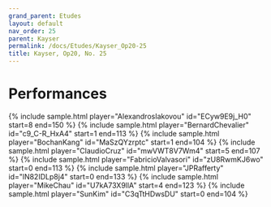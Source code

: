 ```yaml
---
grand_parent: Etudes
layout: default
nav_order: 25
parent: Kayser
permalink: /docs/Etudes/Kayser_Op20-25
title: Kayser, Op20, No. 25
---
```

# Performances
<div class="sample-container">
    {% include sample.html player="AlexandrosIakovou" id="ECyw9E9j_H0" start=8 end=150 %}
    {% include sample.html player="BernardChevalier" id="c9_C-R_HxA4" start=1 end=113 %}
    {% include sample.html player="BochanKang" id="MaSzQYzrptc" start=1 end=104 %}
    {% include sample.html player="ClaudioCruz" id="mwVWT8V7Wm4" start=5 end=107 %}
    {% include sample.html player="FabricioValvasori" id="zU8RwmKJ6wo" start=0 end=113 %}
    {% include sample.html player="JPRafferty" id="lN82IDLp8j4" start=0 end=133 %}
    {% include sample.html player="MikeChau" id="U7kA73X9llA" start=4 end=123 %}
    {% include sample.html player="SunKim" id="C3qTtHDwsDU" start=0 end=104 %}
</div>